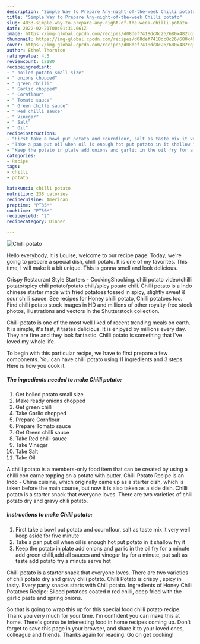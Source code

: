 ```yaml
---
description: "Simple Way to Prepare Any-night-of-the-week Chilli potato"
title: "Simple Way to Prepare Any-night-of-the-week Chilli potato"
slug: 4033-simple-way-to-prepare-any-night-of-the-week-chilli-potato
date: 2022-02-21T00:01:31.061Z
image: https://img-global.cpcdn.com/recipes/d08def7418dc8c26/680x482cq70/chilli-potato-recipe-main-photo.jpg
thumbnail: https://img-global.cpcdn.com/recipes/d08def7418dc8c26/680x482cq70/chilli-potato-recipe-main-photo.jpg
cover: https://img-global.cpcdn.com/recipes/d08def7418dc8c26/680x482cq70/chilli-potato-recipe-main-photo.jpg
author: Ethel Thornton
ratingvalue: 4.5
reviewcount: 12180
recipeingredient:
- " boiled potato small size"
- " onions chopped"
- " green chilli"
- " Garlic chopped"
- " Cornflour"
- " Tomato sauce"
- " Green chilli sauce"
- " Red chilli sauce"
- " Vinegar"
- " Salt"
- " Oil"
recipeinstructions:
- "First take a bowl put potato and cournflour, salt as taste mix it very well keep aside for five minute"
- "Take a pan put oil when oil is enough hot put potato in it shallow fry it"
- "Keep the potato in plate add onions and garlic in the oil fry for a minute add green chilli,add all sauces and vinegar fry for a minute, put salt as taste add potato fry a minute serve hot"
categories:
- Recipe
tags:
- chilli
- potato

katakunci: chilli potato 
nutrition: 238 calories
recipecuisine: American
preptime: "PT35M"
cooktime: "PT56M"
recipeyield: "2"
recipecategory: Dinner

---
```



![Chilli potato](https://img-global.cpcdn.com/recipes/d08def7418dc8c26/680x482cq70/chilli-potato-recipe-main-photo.jpg)

Hello everybody, it is Louise, welcome to our recipe page. Today, we're going to prepare a special dish, chilli potato. It is one of my favorites. This time, I will make it a bit unique. This is gonna smell and look delicious.

Crispy Restaurant Style Starters - CookingShooking. chili potato video/chilli potato/spicy chili potato/potato chili/spicy potato chili. Chilli potato is a Indo chinese starter made with fried potatoes tossed in spicy, slightly sweet &amp; sour chilli sauce. See recipes for Honey chilli potato, Chilli potatoes too. Find chilli potato stock images in HD and millions of other royalty-free stock photos, illustrations and vectors in the Shutterstock collection.

Chilli potato is one of the most well liked of recent trending meals on earth. It is simple, it's fast, it tastes delicious. It is enjoyed by millions every day. They are fine and they look fantastic. Chilli potato is something that I've loved my whole life.


To begin with this particular recipe, we have to first prepare a few components. You can have chilli potato using 11 ingredients and 3 steps. Here is how you cook it.

<!--inarticleads1-->

##### The ingredients needed to make Chilli potato:

1. Get  boiled potato small size
1. Make ready  onions chopped
1. Get  green chilli
1. Take  Garlic chopped
1. Prepare  Cornflour
1. Prepare  Tomato sauce
1. Get  Green chilli sauce
1. Take  Red chilli sauce
1. Take  Vinegar
1. Take  Salt
1. Take  Oil


A chilli potato is a members-only food item that can be created by using a chilli con carne topping on a potato with butter. Chilli Potato Recipe is an Indo - China cuisine, which originally came up as a starter dish, which is taken before the main course, but now it is also taken as a side dish. Chilli potato is a starter snack that everyone loves. There are two varieties of chili potato dry and gravy chili potato. 

<!--inarticleads2-->

##### Instructions to make Chilli potato:

1. First take a bowl put potato and cournflour, salt as taste mix it very well keep aside for five minute
1. Take a pan put oil when oil is enough hot put potato in it shallow fry it
1. Keep the potato in plate add onions and garlic in the oil fry for a minute add green chilli,add all sauces and vinegar fry for a minute, put salt as taste add potato fry a minute serve hot


Chilli potato is a starter snack that everyone loves. There are two varieties of chili potato dry and gravy chili potato. Chilli Potato is crispy , spicy in tasty. Every party snacks starts with Chili potato. Ingredients of Honey Chilli Potatoes Recipe: Sliced potatoes coated n red chilli, deep fried with the garlic paste and spring onions. 

So that is going to wrap this up for this special food chilli potato recipe. Thank you very much for your time. I'm confident you can make this at home. There's gonna be interesting food in home recipes coming up. Don't forget to save this page in your browser, and share it to your loved ones, colleague and friends. Thanks again for reading. Go on get cooking!
